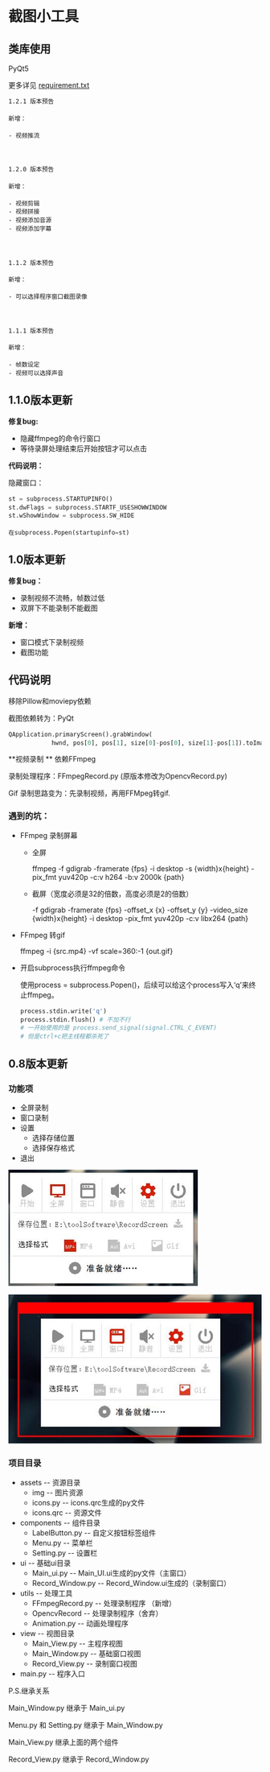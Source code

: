 # 截图小工具



## 类库使用

PyQt5 

更多详见 [requirement.txt](./requirement.txt)

<p style="color:#c3c3c3"> 

```html
1.2.1 版本预告

新增：

- 视频推流



1.2.0 版本预告

新增：

- 视频剪辑
- 视频拼接
- 视频添加音源
- 视频添加字幕



1.1.2 版本预告

新增：

- 可以选择程序窗口截图录像



1.1.1 版本预告

新增：

- 帧数设定
- 视频可以选择声音

```



## 1.1.0版本更新

**修复bug:**

- 隐藏ffmpeg的命令行窗口
- 等待录屏处理结束后开始按钮才可以点击

**代码说明：**

隐藏窗口：

```python
st = subprocess.STARTUPINFO()
st.dwFlags = subprocess.STARTF_USESHOWWINDOW
st.wShowWindow = subprocess.SW_HIDE

在subprocess.Popen(startupinfo=st)
```



## 1.0版本更新

**修复bug：**

- 录制视频不流畅，帧数过低
- 双屏下不能录制不能截图

**新增：**

- 窗口模式下录制视频
- 截图功能

## 代码说明

移除Pillow和moviepy依赖

截图依赖转为：PyQt

```python
QApplication.primaryScreen().grabWindow(
            hwnd, pos[0], pos[1], size[0]-pos[0], size[1]-pos[1]).toImage()
```

**视频录制 ** 依赖FFmpeg

录制处理程序：FFmpegRecord.py (原版本修改为OpencvRecord.py)

Gif 录制思路变为：先录制视频，再用FFMpeg转gif.

### 遇到的坑：

- FFmpeg 录制屏幕

  - 全屏

    ffmpeg -f gdigrab -framerate {fps} -i desktop -s {width}x{height} -pix_fmt yuv420p -c:v h264 -b:v 2000k {path}

  - 截屏（宽度必须是32的倍数，高度必须是2的倍数）

    -f gdigrab -framerate {fps} -offset_x {x} -offset_y {y} -video_size {width}x{height} -i desktop -pix_fmt yuv420p -c:v libx264 {path}

- FFmpeg 转gif

  ffmpeg -i {src.mp4} -vf scale=360:-1 {out.gif}

- 开启subprocess执行ffmpeg命令

  使用process = subprocess.Popen()，后续可以给这个process写入‘q’来终止ffmpeg。

  ```python
  process.stdin.write('q')
  process.stdin.flush() # 不加不行
  # 一开始使用的是 process.send_signal(signal.CTRL_C_EVENT)
  # 但是ctrl+c把主线程都杀死了
  ```

  


## 0.8版本更新

### 功能项

- 全屏录制 
- 窗口录制
- 设置
  - 选择存储位置
  - 选择保存格式
- 退出

![](https://github.com/ddxmde/ScreenRecord/blob/master/demo/10.jpg)

![](https://github.com/ddxmde/ScreenRecord/blob/master/demo/20.jpg)

### 项目目录

- assets -- 资源目录
  - img -- 图片资源
  - icons.py -- icons.qrc生成的py文件
  - icons.qrc -- 资源文件
- components -- 组件目录
  - LabelButton.py -- 自定义按钮标签组件
  - Menu.py -- 菜单栏
  - Setting.py -- 设置栏
- ui -- 基础ui目录
  - Main_ui.py -- Main_UI.ui生成的py文件（主窗口）
  - Record_Window.py -- Record_Window.ui生成的（录制窗口）
- utils -- 处理工具
  - FFmpegRecord.py -- 处理录制程序 （新增）
  - OpencvRecord -- 处理录制程序（舍弃）
  - Animation.py -- 动画处理程序
- view -- 视图目录
  - Main_View.py -- 主程序视图
  - Main_Window.py -- 基础窗口视图
  - Record_View.py -- 录制窗口视图
- main.py -- 程序入口

P.S.继承关系

Main_Window.py 继承于 Main_ui.py

Menu.py 和 Setting.py 继承于 Main_Window.py

Main_View.py 继承上面的两个组件

Record_View.py 继承于 Record_Window.py



